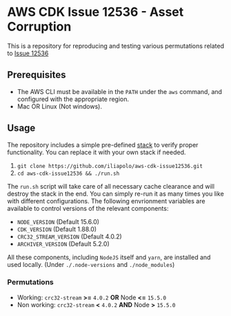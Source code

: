 # AWS CDK Issue 12536 - Asset Corruption

This is a repository for reproducing and testing various permutations related to [Issue 12536](https://github.com/iliapolo/aws-cdk-issue12536)

## Prerequisites

- The AWS CLI must be available in the `PATH` under the `aws` command, and configured with the appropriate region.
- Mac OR Linux (Not windows).

## Usage

The repository includes a simple pre-defined [stack](./lib/asset-corruption-stack.ts) to verify proper functionality.
You can replace it with your own stack if needed.

1. `git clone https://github.com/iliapolo/aws-cdk-issue12536.git`
2. `cd aws-cdk-issue12536 && ./run.sh`

The `run.sh` script will take care of all necessary cache clearance and will destroy the stack in the end. You can simply re-run it as many times you like with different configurations. The following envrionment variables are available to control versions of the relevant components:

- `NODE_VERSION` (Default 15.6.0)
- `CDK_VERSION` (Default 1.88.0)
- `CRC32_STREAM_VERSION` (Default 4.0.2)
- `ARCHIVER_VERSION` (Default 5.2.0)

All these components, including `NodeJS` itself and `yarn`, are installed and used locally. (Under `./.node-versions` and `./node_modules`)

### Permutations

- Working: `crc32-stream` **>=** `4.0.2` **OR** Node **<=** `15.5.0`
- Non working: `crc32-stream` **<** `4.0.2` **AND** Node **>** `15.5.0`
